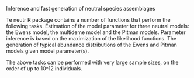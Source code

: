 Inference and fast generation of neutral species assemblages 

Te neutr R package contains a number of functions that perform the following tasks.
Estimation of the model parameter for three neutral models: the Ewens model, the multideme model and the Pitman models. 
Parameter inference is based on the maximization of the likelihood functions. 
The generation of typical abundance distributions of the Ewens and Pitman models given model parameter(s). 

The above tasks can be performed with very large sample sizes, on the order of up to 10^12 individuals. 
